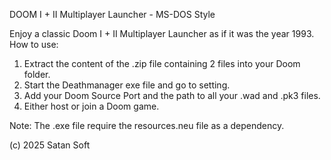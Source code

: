 DOOM I + II Multiplayer Launcher - MS-DOS Style

Enjoy a classic Doom I + II Multiplayer Launcher as if it was the year 1993.
How to use:
1. Extract the content of the .zip file containing 2 files into your Doom folder.
2. Start the Deathmanager exe file and go to setting.
3. Add your Doom Source Port and the path to all your .wad and .pk3 files.
4. Either host or join a Doom game.

Note: The .exe file require the resources.neu file as a dependency.

(c) 2025 Satan Soft
